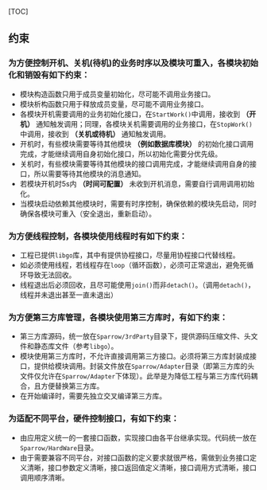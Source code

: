 [TOC]
## 约束
### 为方便控制开机、关机(待机)的业务时序以及模块可重入，各模块初始化和销毁有如下约束：
* 模块构造函数只用于成员变量初始化，尽可能不调用业务接口。
* 模块析构函数只用于释放成员变量，尽可能不调用业务接口。
* 各模块开机需要调用的业务初始化接口，在```StartWork()```中调用，接收到 **（开机）** 通知触发调用；同理，各模块关机需要调用的业务接口，在```StopWork()```中调用，接收到 **（关机或待机）** 通知触发调用。
* 开机时，有些模块需要等待其他模块 **（例如数据库模块）** 的初始化接口调用完成，才能继续调用自身初始化接口，所以初始化需要分优先级。
* 关机时，有些模块需要等待其他模块的接口调用完成，才能继续调用自身的接口，所以需要等待其他模块的消息通知。
* 若模块开机时5s内 **（时间可配置）** 未收到开机消息，需要自行调用调用初始化。
* 当模块启动依赖其他模块时，需要有时序控制，确保依赖的模块先启动，同时确保各模块可重入（安全退出，重新启动）。

### 为方便线程控制，各模块使用线程时有如下约束：
* 工程已提供```libgo```库，其中有提供协程接口，尽量用协程接口代替线程。
* 如必须使用线程，若线程存在```loop```（循环函数），必须可正常退出，避免死循环导致无法回收。
* 线程退出后必须回收，且尽可能使用```join()```而非```detach()```。（调用```detach()```，线程并未退出甚至一直未退出）


### 为方便第三方库管理，各模块使用第三方库时，有如下约束：
* 第三方库源码，统一放在```Sparrow/3rdParty```目录下，提供源码压缩文件、头文件和静态库文件（参考```libgo```）。
* 模块使用第三方库时，不允许直接调用第三方接口。必须将第三方库封装成接口，提供给模块调用。封装文件放在```Sparrow/Adapter```目录（即第三方库的头文件仅允许在```Sparrow/Adapter```下体现）。此举是为降低工程与第三方库代码耦合，且方便替换第三方库。
* 在开始编译时，需要先独立交叉编译第三方库。

### 为适配不同平台，硬件控制接口，有如下约束：
* 由应用定义统一的一套接口函数，实现接口由各平台继承实现。代码统一放在```Sparrow/HardWare```目录。
* 由于需要兼容不同平台，对接口函数的定义要求就很严格，需做到业务接口定义清晰，接口参数定义清晰，接口返回值定义清晰，接口调用方式清晰，接口调用顺序清晰。


